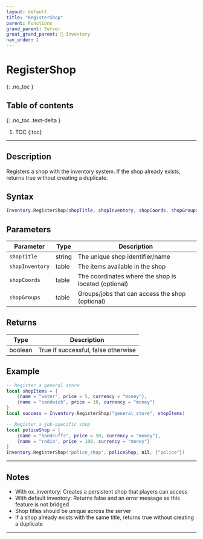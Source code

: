 ```yaml
---
layout: default
title: "RegisterShop"
parent: Functions
grand_parent: Server
great_grand_parent: 🎒 Inventory
nav_order: 1
---
```


# RegisterShop
{: .no_toc }

## Table of contents
{: .no_toc .text-delta }

1. TOC
{:toc}

---

## Description

Registers a shop with the inventory system. If the shop already exists, returns true without creating a duplicate.

## Syntax

```lua
Inventory.RegisterShop(shopTitle, shopInventory, shopCoords, shopGroups)
```

## Parameters

| Parameter | Type | Description |
|-----------|------|-------------|
| `shopTitle` | string | The unique shop identifier/name |
| `shopInventory` | table | The items available in the shop |
| `shopCoords` | table | The coordinates where the shop is located (optional) |
| `shopGroups` | table | Groups/jobs that can access the shop (optional) |

## Returns

| Type | Description |
|------|-------------|
| boolean | True if successful, false otherwise |

## Example

```lua
-- Register a general store
local shopItems = {
    {name = "water", price = 5, currency = "money"},
    {name = "sandwich", price = 10, currency = "money"}
}
local success = Inventory.RegisterShop("general_store", shopItems)

-- Register a job-specific shop
local policeShop = {
    {name = "handcuffs", price = 50, currency = "money"},
    {name = "radio", price = 100, currency = "money"}
}
Inventory.RegisterShop("police_shop", policeShop, nil, {"police"})
```

---

## Notes

- With ox_inventory: Creates a persistent shop that players can access
- With default inventory: Returns false and an error message as this feature is not bridged
- Shop titles should be unique across the server
- If a shop already exists with the same title, returns true without creating a duplicate

---